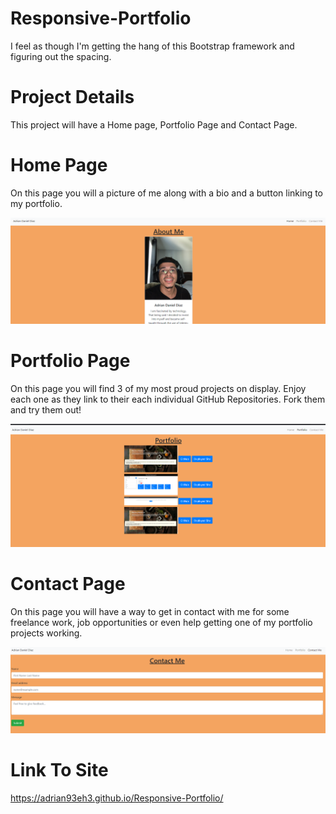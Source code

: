 # Responsive-Portfolio
I feel as though I'm getting the hang of this Bootstrap framework and figuring out the spacing.

# Project Details
This project will have a Home page, Portfolio Page and Contact Page.

# Home Page
On this page you will a picture of me along with a bio and a button linking to my portfolio.

<img src="images\Home.png" alt="pic_of_home_page">

# Portfolio Page
On this page you will find 3 of my most proud projects on display. Enjoy each one as they link to their each individual GitHub Repositories. Fork them and try them out!

<img src="images\Portfolio.png" alt="pic_of_portfolio_page">


# Contact Page
On this page you will have a way to get in contact with me for some freelance work, job opportunities or even help getting one of my portfolio projects working.

<img src="images\Contact.png" alt="pic_of_contact_page">

# Link To Site

https://adrian93eh3.github.io/Responsive-Portfolio/
